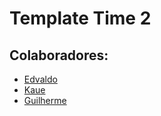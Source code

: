 # Template Time 2

## Colaboradores:

- [Edvaldo](https://github.com/edcabralc)
- [Kaue](https://github.com/kauecardinalli)
- [Guilherme](https://github.com/devguiferreira)
